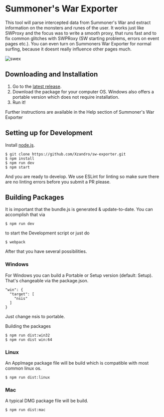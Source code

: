 # Summoner's War Exporter

This tool will parse intercepted data from Summoner's War and extract information on the monsters and runes of the user. It works just like SWProxy and the focus was to write a smooth proxy, that runs fast and to fix common glitches with SWPRoxy (SW starting problems, errors on event pages etc.). You can even turn on Summoners War Exporter for normal surfing, because it doesnt really influence other pages much.

![swex](http://i.imgur.com/NQGNNaF.png)

## Downloading and Installation
1. Go to the [latest release](https://github.com/Xzandro/sw-exporter/releases/latest).
2. Download the package for your computer OS. Windows also offers a portable version which does not require installation.
3. Run it!

Further instructions are available in the Help section of Summoner's War Exporter

## Setting up for Development
Install [node.js](https://nodejs.org/).
```
$ git clone https://github.com/Xzandro/sw-exporter.git
$ npm install
$ npm run dev
$ npm start
```

And you are ready to develop. We use ESLint for linting so make sure there are no linting errors before you submit a PR please.

## Building Packages
It is important that the bundle.js is generated & update-to-date. You can accomplish that via
```
$ npm run dev
```
to start the Development script or just do
```
$ webpack
```

After that you have several possibilities.

### Windows
For Windows you can build a Portable or Setup version (default: Setup). That's changeable via the package.json.
```
"win": {
  "target": [
    "nsis"
  ]
}
```
Just change nsis to portable.

Building the packages
```
$ npm run dist:win32
$ npm run dist win:64
```

### Linux
An AppImage package file will be build which is compatible with most common linux os.
```
$ npm run dist:linux
```

### Mac
A typical DMG package file will be build.
```
$ npm run dist:mac
```